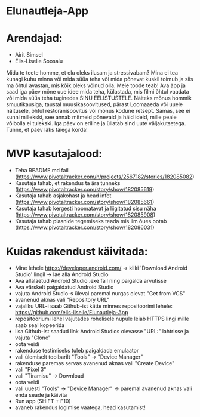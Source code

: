 # Elunautleja-App

# Arendajad:
- Airit Simsel
- Elis-Liselle Soosalu

Mida te teete homme, et elu oleks ilusam ja stressivabam? Mina ei tea kunagi kuhu minna või mida süüa teha või mida põnevat kuskil toimub ja siis ma õhtul avastan, mis kõik oleks võinud olla. Meie toode teab! Ava äpp ja saad iga päev mõne uue idee mida teha, külastada, mis filmi õhtul vaadata või mida süüa teha tuginedes SINU EELISTUSTELE. Näiteks mõnus hommik smuutikausiga, taustal muusikasoovitused, pärast Loomaaeda või uuele näitusele, õhtul restoranisoovitus või mõnus kodune retsept. Samas, see ei sunni millekski, see annab mitmeid põnevaid ja häid ideid, mille peale võibolla ei tulekski. Iga päev on eriline ja üllatab sind uute väljakutsetega. Tunne, et päev läks täiega korda!

# MVP kasutajalood:
- Teha README.md fail (https://www.pivotaltracker.com/n/projects/2567182/stories/182085082)
- Kasutaja tahab, et rakendus ta ära tunneks (https://www.pivotaltracker.com/story/show/182085619)
- Kasutaja tahab asjakohast ja head infot (https://www.pivotaltracker.com/story/show/182085661)
- Kasutaja tahab kergesti hoomatavat ja liigitatud sisu näha (https://www.pivotaltracker.com/story/show/182085908)
- Kasutaja tahab plaanide tegemiseks teada mis ilm õues ootab (https://www.pivotaltracker.com/story/show/182086031)

# Kuidas rakendust käivitada:
- Mine lehele https://developer.android.com/ -> kliki 'Download Android Studio' lingil -> lae alla Android Studio
- Ava allalaetud Android Studio .exe fail ning paigalda arvutisse
- Ava värskelt paigaldatud Android Studio
- vajuta Android Studio-s üleval paremal nurgas olevat "Get from VCS"
- avanenud aknas vali "Repository URL"
- vajaliku URL-i saab Github-ist kätte minnes repositoorimi lehele: https://github.com/elis-liselle/Elunautleja-App
- repositooriumi lehel vajutades rohelisele nupule leiab HTTPS lingi mille saab seal kopeerida
- lisa Github-ist saadud link Android Studios olevasse "URL:" lahtrisse ja vajuta "Clone"
- oota veidi
- rakenduse testimiseks tuleb paigaldada emulaator
- vali ülemiselt toolbarilt "Tools" -> "Device Manager"
- rakenduse paremas servas avanenud aknas vali "Create Device"
- vali "Pixel 3"
- vali "Tiramisu" -> Download
- oota veidi
- vali uuesti "Tools" -> "Device Manager" -> paremal avanenud aknas vali enda seade ja käivita
- Run app (SHIFT + F10)
- avaneb rakendus logimise vaatega, head kasutamist!
